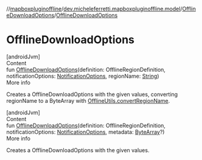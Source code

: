 //[mapboxpluginoffline](../../../index.md)/[dev.micheleferretti.mapboxpluginoffline.model](../index.md)/[OfflineDownloadOptions](index.md)/[OfflineDownloadOptions](-offline-download-options.md)



# OfflineDownloadOptions  
[androidJvm]  
Content  
fun [OfflineDownloadOptions](-offline-download-options.md)(definition: OfflineRegionDefinition, notificationOptions: [NotificationOptions](../-notification-options/index.md), regionName: [String](https://kotlinlang.org/api/latest/jvm/stdlib/kotlin/-string/index.html))  
More info  


Creates a OfflineDownloadOptions with the given values, converting regionName to a ByteArray with [OfflineUtils.convertRegionName](../../dev.micheleferretti.mapboxpluginoffline.utils/-offline-utils/convert-region-name.md).

  


[androidJvm]  
Content  
fun [OfflineDownloadOptions](-offline-download-options.md)(definition: OfflineRegionDefinition, notificationOptions: [NotificationOptions](../-notification-options/index.md), metadata: [ByteArray](https://kotlinlang.org/api/latest/jvm/stdlib/kotlin/-byte-array/index.html)?)  
More info  


Creates a OfflineDownloadOptions with the given values.

  



